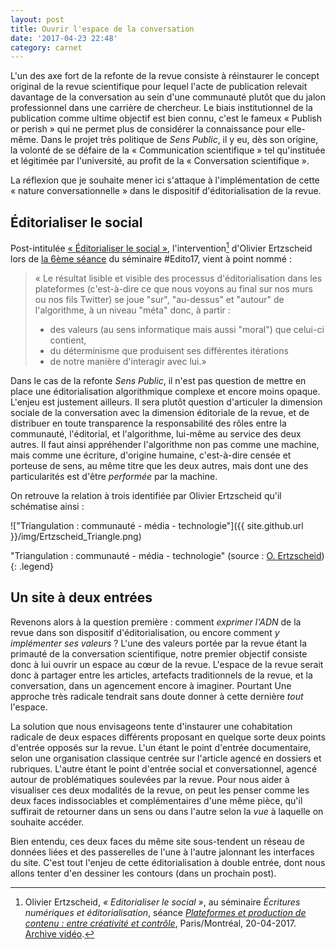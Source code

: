 ```yaml
---
layout: post
title: Ouvrir l'espace de la conversation
date: '2017-04-23 22:48'
category: carnet
---
```


L'un des axe fort de la refonte de la revue consiste à réinstaurer le concept original de la revue scientifique pour lequel l'acte de publication relevait davantage de la conversation au sein d'une communauté plutôt que du jalon professionnel dans une carrière de chercheur. Le biais institutionnel de la publication comme ultime objectif est bien connu, c'est le fameux « Publish or perish » qui ne permet plus de considérer la connaissance pour elle-même. Dans le projet très politique de _Sens Public_, il y eu, dès son origine, la volonté de se défaire de la « Communication scientifique » tel qu'instituée et légitimée par l'université, au profit de la « Conversation scientifique ».

La réflexion que je souhaite mener ici s'attaque à l'implémentation de cette « nature conversationnelle » dans le dispositif d'éditorialisation de la revue.

## Éditorialiser le social

Post-intitulée [« Éditorialiser le social »](http://affordance.typepad.com//mon_weblog/2017/04/editorialiser-social.html), l'intervention[^seanceSeminaire] d'Olivier Ertzscheid lors de [la 6ème séance](http://seminaire.sens-public.org/spip.php?article67) du séminaire #Edito17, vient à point nommé :

> « Le résultat lisible et visible des processus d'éditorialisation dans les plateformes (c'est-à-dire ce que nous voyons au final sur nos murs ou nos fils Twitter) se joue "sur", "au-dessus" et "autour" de l'algorithme, à un niveau "méta" donc, à partir :
>
>  * des valeurs (au sens informatique mais aussi "moral") que celui-ci contient,
>  * du déterminisme que produisent ses différentes itérations
>  * de notre manière d'interagir avec lui.»

Dans le cas de la refonte _Sens Public_, il n'est pas question de mettre en place une éditorialisation algorithmique complexe et encore moins opaque. L'enjeu est justement ailleurs. Il sera plutôt question d'articuler la dimension sociale de la conversation avec la dimension éditoriale de la revue, et de distribuer en toute transparence la responsabilité des rôles entre la communauté, l'éditorial, et l'algorithme, lui-même au service des deux autres. Il faut ainsi appréhender l'algorithme non pas comme une machine, mais comme une écriture, d'origine humaine, c'est-à-dire censée et porteuse de sens, au même titre que les deux autres, mais dont une des particularités est d'être _performée_ par la machine.

On retrouve la relation à trois identifiée par Olivier Ertzscheid qu'il schématise ainsi :

!["Triangulation : communauté - média - technologie"]({{ site.github.url }}/img/Ertzscheid_Triangle.png)

"Triangulation : communauté - média - technologie" (source : [O. Ertzscheid](https://www.slideshare.net/olivier/editorialisation))
{: .legend}

## Un site à deux entrées

Revenons alors à la question première : comment _exprimer l'ADN_ de la revue dans son dispositif d'éditorialisation, ou encore comment _y implémenter ses valeurs_ ? L'une des valeurs portée par la revue  étant la primauté de la conversation scientifique, notre premier objectif consiste donc à lui ouvrir un espace au cœur de la revue. L'espace de la revue serait donc à partager entre les articles, artefacts traditionnels de la revue, et la conversation, dans un agencement encore à imaginer. Pourtant Une approche très radicale tendrait sans doute donner à cette dernière _tout_ l'espace.

La solution que nous envisageons tente d'instaurer une cohabitation radicale de deux espaces différents proposant en quelque sorte deux points d'entrée opposés sur la revue. L'un étant le point d'entrée documentaire, selon une organisation classique centrée sur l'article agencé en dossiers et rubriques. L'autre étant le point d'entrée social et conversationnel, agencé autour de problématiques soulevées par la revue. Pour nous aider à visualiser ces deux modalités de la revue, on peut les penser comme les deux faces indissociables et complémentaires d'une même pièce, qu'il suffirait de retourner dans un sens ou dans l'autre selon la _vue_ à laquelle on souhaite accéder.

Bien entendu, ces deux faces du même site sous-tendent un réseau de données liées et des passerelles de l'une à l'autre jalonnant les interfaces du site. C'est tout l'enjeu de cette éditorialisation à double entrée, dont nous allons tenter d'en dessiner les contours (dans un prochain post).

[^seanceSeminaire]: Olivier Ertzscheid, _« Editorialiser le social »_, au séminaire _Écritures numériques et éditorialisation_, séance [_Plateformes et production de contenu : entre créativité et contrôle_](http://seminaire.sens-public.org/spip.php?article67), Paris/Montréal, 20-04-2017. [Archive vidéo](https://www.youtube.com/watch?v=DcIV3BymM2Q).
